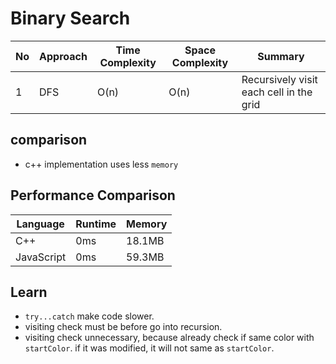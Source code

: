 # Binary Search

| No  | Approach | Time Complexity | Space Complexity | Summary                                 |
| --- | -------- | --------------- | ---------------- | --------------------------------------- |
| 1   | DFS      | O(n)            | O(n)             | Recursively visit each cell in the grid |

## comparison

- c++ implementation uses less `memory`

## Performance Comparison

| Language   | Runtime | Memory |
| ---------- | ------- | ------ |
| C++        | 0ms     | 18.1MB |
| JavaScript | 0ms     | 59.3MB |

## Learn

- `try...catch` make code slower.
- visiting check must be before go into recursion.
- visiting check unnecessary, because already check if same color with `startColor`. if it was modified, it will not same as `startColor`.
